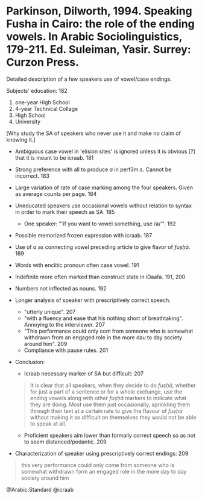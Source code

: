 # Parkinson, Dilworth, 1994. Speaking Fusha in Cairo: the role of the ending vowels. In Arabic Sociolinguistics, 179-211. Ed. Suleiman, Yasir. Surrey: Curzon Press.

Detailed description of a few speakers use of vowel/case endings. 

Subjects' education: 182
  1. one-year High School
  2. 4-year Technical Collage
  3. High School
  4. University

[Why study the SA of speakers who never use it and make no claim of knowing it.]

- Ambiguous case vowel in 'elision sites' is ignored unless it is obvious [?] that it is meant to be icraab. 181

- Strong preference with all to produce *a* in perf3m.s. Cannot be incorrect. 183

- Large variation of rate of case marking among the four speakers. Given as average counts per page. 184

- Uneducated speakers use occasional vowels without relation to syntax in order to mark their speech as SA. 185 
  - One speaker: "'if you want to vowel something, use /a/'". 192 

- Possible memorized frozen expression with icraab. 187

- Use of *a* as connecting vowel preceding article to give flavor of *fuṣḥā*. 189

- Words with enclitic pronoun often case vowel. 191

- Indefinite more often marked than construct state in iDaafa. 191, 200

- Numbers not inflected as nouns. 192

- Longer analysis of speaker with prescriptively correct speech.
  - "utterly unique". 207
  - "with a fluency and ease that his nothing short of breathtaking". Annoying to the interviewer. 207
  - "This performance could only com from someone who is somewhat withdrawn from an engaged role in the more dau to day society around him". 209
  - Compliance with pause rules. 201

- Conclusion: 
  - Icraab necessary marker of SA but difficult: 207

  > It is clear that all speakers, when they decide to do *fuṣḥā*, whether for just a part of a sentence or for a whole exchange, use the ending vowels along with other *fuṣḥā* markers to indicate what they are doing. Most use them just occasionally, sprinkling them through their text at a certain rate to give the flavour of *fuṣḥā* without making it so difficult on themselves they would not be able to speak at all.

  - Proficient speakers aim lower than formally correct speech so as not to seem distanced/pedantic. 209

- Characterization of speaker using prescriptively correct endings: 209

> this very performance could only come from someone who is somewhat withdrawn form an engaged role in the more day to day society around him

@Arabic:Standard
@icraab
